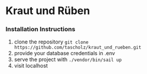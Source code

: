 # Kraut und Rüben

### Installation Instructions
1. clone the repository `git clone https://github.com/tascholz/kraut_und_rueben.git`
2. provide your database credentials in .env
3. serve the project with `./vendor/bin/sail up`
4. visit localhost